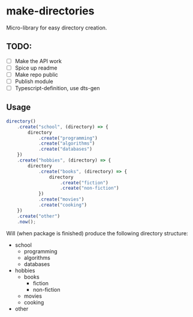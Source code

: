 # make-directories
Micro-library for easy directory creation. 

## TODO: 
- [ ] Make the API work
- [ ] Spice up readme 
- [ ] Make repo public 
- [ ] Publish module 
- [ ] Typescript-definition, use dts-gen

## Usage 
```javascript 
directory()
    .create("school", (directory) => {
        directory
            .create("programming")
            .create("algorithms")
            .create("databases")
    })
    .create("hobbies", (directory) => {
        directory
            .create("books", (directory) => {
                directory
                    .create("fiction")
                    .create("non-fiction")
            })
            .create("movies")
            .create("cooking")
    })
    .create("other")
    .now(); 
```

Will (when package is finished) produce the following directory structure: 
* school
  * programming
  * algorithms
  * databases
* hobbies
  * books
    * fiction
    * non-fiction
  * movies
  * cooking
* other
